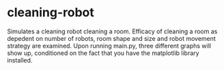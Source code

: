 # cleaning-robot
Simulates a cleaning robot cleaning a room. 
Efficacy of cleaning a room as depedent on number of robots, room shape and size and robot movement strategy are examined.
Upon running main.py, three different graphs will show up, conditioned on the fact that you have the matplotlib library installed.
